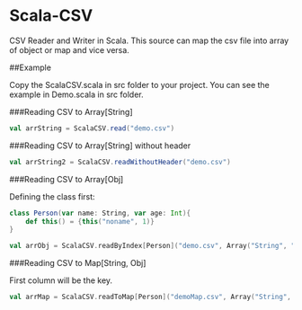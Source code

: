 # Scala-CSV

CSV Reader and Writer in Scala. This source can map the csv file into array of object or map and vice versa.

##Example

Copy the ScalaCSV.scala in src folder to your project. You can see the example in Demo.scala in src folder.

###Reading CSV to Array[String]
```scala
val arrString = ScalaCSV.read("demo.csv")
```

###Reading CSV to Array[String] without header
```scala
val arrString2 = ScalaCSV.readWithoutHeader("demo.csv")
```
###Reading CSV to Array[Obj]

Defining the class first:
```scala
class Person(var name: String, var age: Int){
    def this() = {this("noname", 1)}
}
```
```scala
val arrObj = ScalaCSV.readByIndex[Person]("demo.csv", Array("String", "Int"))
```

###Reading CSV to Map[String, Obj]

First column will be the key.
```scala
val arrMap = ScalaCSV.readToMap[Person]("demoMap.csv", Array("String", "Int"))
```
